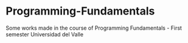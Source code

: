 # Programming-Fundamentals
Some works made in the course of Programming Fundamentals - First semester Universidad del Valle 
